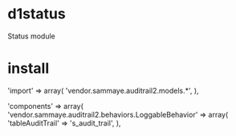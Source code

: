 d1status
========

Status module

install
========

'import'     => array(
'vendor.sammaye.auditrail2.models.*',
),

'components' => array(
    'vendor.sammaye.auditrail2.behaviors.LoggableBehavior' => array(
        'tableAuditTrail' => 's_audit_trail',
    ),
